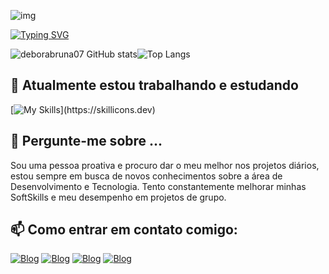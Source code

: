 ![img](https://i.pinimg.com/originals/a4/a5/21/a4a5213d12274e96ae25f2468aad27bc.gif)

[![Typing SVG](https://readme-typing-svg.herokuapp.com?font=Kode+Mono&pause=1000&color=F7F7F7&center=True&random=false&width=435&lines=OLá!+Seja+Bem+-++Vindo+ao+meu+perfil;Meu+nome+é+Débora+Bruna;Tenho+19+anos+de+idade;Sou+da+Paraíba,+Brasil;Eu+estudo+Ciência+da+Computação)](https://git.io/typing-svg)

![deborabruna07 GitHub stats](https://github-readme-stats.vercel.app/api?username=deborabruna07&show_icons=true&theme=transparent&text_color=FFFFFF)![Top Langs](https://github-readme-stats.vercel.app/api/top-langs/?username=deborabruna07&layout=compact&text_color=FFFFFF&theme=transparent&hide=jupyter%20notebook)

## 🔭 Atualmente estou trabalhando e estudando
[![My Skills](https://skillicons.dev/icons?i=python,html,css,mysql,)](https://skillicons.dev)

## 💬 Pergunte-me sobre ...
Sou uma pessoa proativa e procuro dar o meu melhor nos projetos diários, estou sempre em busca de novos conhecimentos sobre a área de Desenvolvimento e Tecnologia. Tento constantemente melhorar minhas SoftSkills e meu desempenho em projetos de grupo.
## 📫 Como entrar em contato comigo:
[![Blog](https://img.shields.io/badge/Instagram-E4405F?style=for-the-badge&logo=instagram&logoColor=white)](https://www.instagram.com/debora__bruna/)
[![Blog](https://img.shields.io/badge/Gmail-D14836?style=for-the-badge&logo=gmail&logoColor=white)](debora.07122004@gmail.com)
[![Blog](https://img.shields.io/badge/WhatsApp-25D366?style=for-the-badge&logo=whatsapp&logoColor=white)](+55(83)981926464)
[![Blog](https://img.shields.io/badge/LinkedIn-0077B5?style=for-the-badge&logo=linkedin&logoColor=white)](https://www.linkedin.com/in/d%C3%A9bora-bruna-63aba1308?utm_source=share&utm_campaign=share_via&utm_content=profile&utm_medium=android_app)
